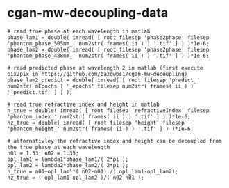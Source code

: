 # cgan-mw-decoupling-data

    # read true phase at each wavelength in matlab
    phase_lam1 = double( imread( [ root filesep 'phase2phase' filesep 'phantom_phase_505nm_' num2str( frames( ii ) ) '.tif' ] ) )*1e-6;
    phase_lam2 = double( imread( [ root filesep 'phase2phase' filesep 'phantom_phase_488nm_' num2str( frames( ii ) ) '.tif' ] ) )*1e-6;
    
    # read predicted phase at wavelength 2 in matlab (first execute pix2pix in https://github.com/bazowbs1/cgan-mw-decoupling)
    phase_lam2_predict = double( imread( [ root filesep 'predict_' num2str( nEpochs ) '_epochs' filesep num2str( frames( ii ) ) '_predict.tif' ] ) );
    
    # read true refractive index and height in matlab
    n_true = double( imread( [ root filesep 'refractiveIndex' filesep 'phantom_index_' num2str( frames( ii ) ) '.tif' ] ) )*1e-6;
    hz_true = double( imread( [ root filesep 'height' filesep 'phantom_height_' num2str( frames( ii ) ) '.tif' ] ) )*1e-6;
 
    # alternativley the refractive index and height can be decoupled from the true phase at each wavelength
    n01 = 1.33; n02 = 1.35;
    opl_lam1 = lambda1*phase_lam1/( 2*pi );
    opl_lam2 = lambda2*phase_lam2/( 2*pi );
    n_true = n01+opl_lam1*( n02-n01)./( opl_lam1-opl_lam2);
    hz_true = ( opl_lam1-opl_lam2 )/( n02-n01 );

